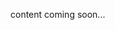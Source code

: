 <!-- <meta>
{
    "title":"Kubermatic",
    "slug":"Kubermatic",
    "description":"Using Kubeermatic on Packet",
    "author":"Mo Lawler",
    "github":"usrdev",
    "date": "2019/12/18",
    "tag":["Devops", "Integrations"]
}
</meta> -->

content coming soon...